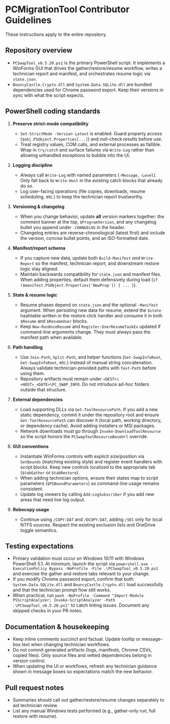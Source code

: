 # PCMigrationTool Contributor Guidelines

These instructions apply to the entire repository.

## Repository overview
- `PCSwapTool_v0.5.20.ps1` is the primary PowerShell script. It implements a WinForms GUI that drives the gather/restore/resume workflow, writes a technician report and manifest, and orchestrates resume logic via `state.json`.
- `BouncyCastle.Crypto.dll` and `System.Data.SQLite.dll` are bundled dependencies used for Chrome password export. Keep their versions in sync with what the script expects.

## PowerShell coding standards
1. **Preserve strict-mode compatibility**
   - `Set-StrictMode -Version Latest` is enabled. Guard property access (`$obj.PSObject.Properties[...]`) and null-check results before use.
   - Treat registry values, COM calls, and external processes as fallible. Wrap in `try/catch` and surface failures via `Write-Log` rather than allowing unhandled exceptions to bubble into the UI.

2. **Logging discipline**
   - Always call `Write-Log` with named parameters (`-Message`, `-Level`). Only fall back to `Write-Host` in the existing catch blocks that already do so.
   - Log user-facing operations (file copies, downloads, resume scheduling, etc.) to keep the technician report trustworthy.

3. **Versioning & changelog**
   - When you change behavior, update **all** version markers together: the comment banner at the top, `$ProgramVersion`, and any changelog bullet you append under `.CHANGELOG` in the header.
   - Changelog entries are reverse-chronological (latest first) and include the version, concise bullet points, and an ISO-formatted date.

4. **Manifest/report schema**
   - If you capture new data, update both `Build-Manifest` *and* `Write-Report` so the manifest, technician report, and downstream restore logic stay aligned.
   - Maintain backwards compatibility for `state.json` and manifest files. When adding properties, default them defensively during load (`if ($manifest.PSObject.Properties['NewProp']) { ... }`).

5. **State & resume logic**
   - Resume phases depend on `state.json` and the optional `-Manifest` argument. When persisting new data for resume, extend the `$state` hashtable written in the restore click handler and consume it in both `$Resume` and `$ResumeUser` blocks.
   - Keep `New-RunOnceResume` and `Register-UserResumeTaskEx` updated if command-line arguments change. They must always pass the manifest path when available.

6. **Path handling**
   - Use `Join-Path`, `Split-Path`, and helper functions (`Set-SwapInfoRoot`, `Get-SwapInfoRoot`, etc.) instead of manual string concatenation. Always validate technician-provided paths with `Test-Path` before using them.
   - Repository artifacts must remain under `<DEST>\<HOST>_<DATE>\PC_SWAP_INFO`. Do not introduce ad-hoc folders outside that structure.

7. **External dependencies**
   - Load supporting DLLs via `Get-ToolResourcePath`. If you add a new static dependency, commit it under the repository root and ensure `Get-ToolResourcePath` can discover it (local path, working directory, or dependency cache). Avoid adding installers or MSI packages.
   - Network downloads must go through `Invoke-DownloadToolResource` so the script honors the `PCSwapToolResourceBaseUrl` override.

8. **GUI conventions**
   - Instantiate WinForms controls with explicit size/position via `SetBounds` (matching existing style) and register event handlers with script blocks. Keep new controls localized to the appropriate tab (`$tabGather` or `$tabRestore`).
   - When adding technician options, ensure their states map to script parameters (`$PSBoundParameters`) so command-line usage remains consistent.
   - Update log viewers by calling `Add-LogSubscriber` if you add new areas that need live log output.

9. **Robocopy usage**
   - Continue using `/COPY:DAT` and `/DCOPY:DAT`, adding `/SEC` only for local NTFS sources. Respect the existing exclusion lists and OneDrive toggle semantics.

## Testing expectations
- Primary validation must occur on Windows 10/11 with Windows PowerShell 5.1. At minimum, launch the script via `powershell.exe -ExecutionPolicy Bypass -NoProfile -File .\PCSwapTool_v0.5.20.ps1` and exercise the gather and restore tabs relevant to your change.
- If you modify Chrome password export, confirm that both `System.Data.SQLite.dll` and `BouncyCastle.Crypto.dll` load successfully and that the technician prompt flow still works.
- When practical, run `pwsh -NoProfile -Command "Import-Module PSScriptAnalyzer; Invoke-ScriptAnalyzer -Path .\PCSwapTool_v0.5.20.ps1"` to catch linting issues. Document any skipped checks in your PR notes.

## Documentation & housekeeping
- Keep inline comments succinct and factual. Update tooltip or message-box text when changing technician workflows.
- Do not commit generated artifacts (logs, manifests, Chrome CSVs, copied files). Only source files and vetted dependencies belong in version control.
- When updating the UI or workflows, refresh any technician guidance shown in message boxes so expectations match the new behavior.

## Pull request notes
- Summaries should call out gather/restore/resume changes separately to aid technician review.
- List any manual Windows tests performed (e.g., gather-only run, full restore with resume).
